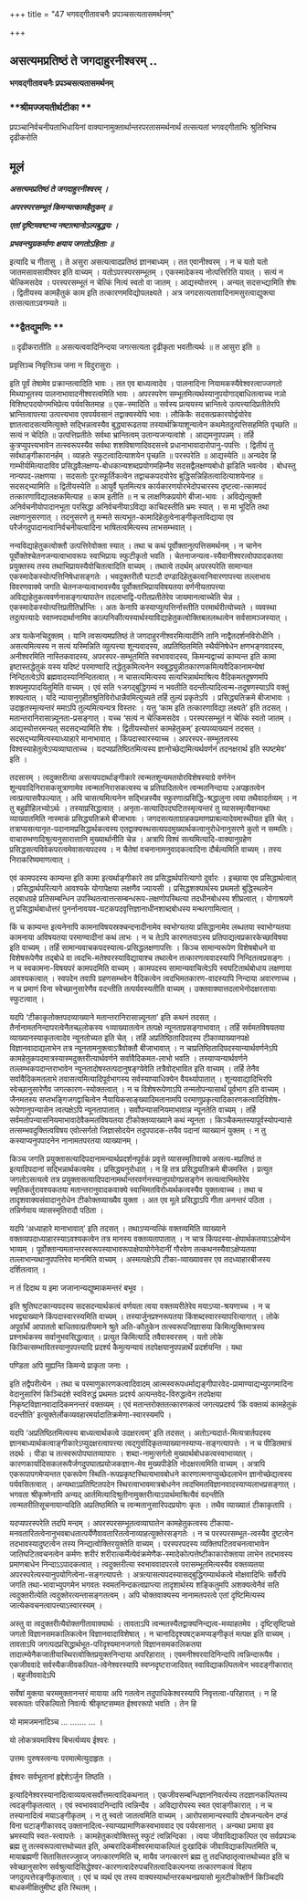 +++
title = "47 भगवद्गीतावचनैः प्रपञ्चसत्यतासमर्थनम्"

+++


## असत्यमप्रतिष्ठं ते जगदाहुरनीश्वरम् ..

**भगवद्गीतावचनैः प्रपञ्चसत्यतासमर्थनम्**

### **श्रीमज्जयतीर्थटीका **

प्रपञ्चानिर्वचनीयताभिधायिनां वाक्यानामुक्तार्थान्तरपरतासमर्थनार्थं तत्सत्यतां भगवद्गीताभिः श्रुतिभिश्च दृढीकरोति

## **मूलं**

***असत्यमप्रतिष्ठं ते जगदाहुरनीश्वरम् ।***

***अपरस्परसम्भूतं किमन्यत्कामहैतुकम् ॥***

***एतां दृष्टिमवष्टभ्य नष्टात्मानोऽल्पबुद्धयः ।***

***प्रभवन्त्युग्रकर्माणः क्षयाय जगतोऽहिताः ॥***

इत्यादि च गीतासु । ते असुरा असत्यत्वादप्रतिष्ठं ज्ञानबाध्यम् । तत एवानीश्वरम् । न च यतो यतो जातमसावसावीश्वर इति वाच्यम् । यतोऽपरस्परसम्भूतम् । एकस्मादेकस्य नोत्पत्तिरिति यावत् । सत्यं न चेत्किमसदेव । परस्परसम्भूतं न चेत्किं नित्यं स्वतो वा जातम् । आद्यस्योत्तरम् । अन्यत् सदसभ्द्यामिति शेषः । द्वितीयस्य कामहैतुकं काम इति तत्कारणमविद्योपलक्ष्यते । अत्र जगदसत्यतावादिनामसुरत्वाद्युक्त्या तत्सत्यताऽवगम्यते ॥

### **द्वैतद्युमणिः **

॥ दृढीकरातीति ॥ असत्यत्ववादिनिन्दया जगत्सत्यता दृढीकृता भवतीत्यर्थः ॥ त आसुरा इति ॥

प्रवृत्तिञ्च निवृत्तिञ्च जना न विदुरासुराः ।

इति पूर्वं तेषामेव प्रक्रान्तत्वादिति भावः । तत एव बाध्यत्वादेव । पालनादिना नियामकस्यैवेश्वरत्वाज्जगतो मिथ्याभूतस्य पालनाभावादनीश्वरत्वमिति भावः । अपरस्परेण सम्भूतमित्यर्थस्यानुपयोगाद्बाधितत्वाच्च नञो विशिष्टपदयोगमभिप्रेत्य पर्यवसितमाह ॥ एक-स्मादिति ॥ सर्वस्य प्रत्ययस्य भ्रान्तित्वे उत्पत्त्यादिप्रतीतेरपि भ्रान्तित्वापत्त्या उत्पत्त्यभाव एवपर्यवसानं तद्वाक्यस्येपि भावः । लौकिकैः सदसत्प्रकारयोर्द्वयोरेव ज्ञातत्वादसत्यमित्युक्ते सद्भिन्नत्वस्यैव बुद्ध्यारूढतया तस्यार्थक्रियाशून्यत्वेन कथमेतदुत्पत्तिसहमिति पृच्छति ॥ सत्यं न चेदिति ॥ उत्पत्तिप्रतीतेः सर्वथा भ्रान्तित्वम् उतान्यजन्यत्वांशे । आद्यमनुपपन्नम् । तर्हि कुत्रप्युपत्त्यभावेन तत्स्वरूपस्यैव सर्वथा शशविषाणादिवदसत्त्वे प्रधानाभावादारोपानु-पपत्तिः । द्वितीयं तु सर्वथाङ्गीकारानर्हम् । व्याहतेः स्फुटत्वादित्याशयेन पृच्छति ॥ परस्परेति ॥ आद्यस्येति ॥ अन्यदेव हि गाम्भीर्यमित्यादाविव प्रसिद्धवैलक्षण्य-बोधकान्यशब्दप्रयोगमहिम्नैव सदसद्वैलक्षण्यबोधो झडिति भवत्येव । बोधस्तु नान्यपद-लक्षणया । सदसतोः पुरःस्फूर्तिकत्वेन तद्वाचकपदयोरेव बुद्धिसन्निहितत्वादित्याशयेनाह ॥ सदसद्भ्यामिति ॥ द्वितीयस्येति ॥ आयुर्वै घृतमित्यत्र कार्यकारणयोरभेदोपचारस्य दृष्टत्वा-त्कामपदं तत्कारणाविद्यालक्षकमित्याह ॥ काम इतीति ॥ न च लाक्षणिकप्रयोगे बीजा-भावः । अविद्येत्युक्तौ अनिर्वचनीयोपादानभूता परसिद्धा अनिर्वचनीयाऽविद्या काचिदस्तीति भ्रमः स्यात् । स मा भूदिति तथा लक्षणानुसरणात् । तदनुसरणे तु मन्मते सत्यभूत-कामादिहेतुत्वेनाङ्गीकृताविद्याया एव परैर्जगदुपादानत्वानिर्वचनीयत्वादिना भाषितत्वमित्यस्य लाभसम्भवात् ।

नन्वविद्याहेतुकत्वोक्तौ उत्पत्तिरेवोक्ता स्यात् । तथा च कथं पूर्वोक्तानुत्पत्तिसमर्थनम् । न चानेन पूर्वोक्तेश्चेतनजन्यत्वाभावरूपः स्वाभिप्रायः स्फुटीकृतो भवति । चेतनाजन्यत्व-स्यैवानीश्वरत्वोपपादकतया प्रयुक्तस्य तस्य तथाभिप्रायस्यैवोचितत्वादिति वाच्यम् । तथात्वे तदर्थम् अपरस्परेति सामान्यत एकस्मादेकस्योत्पत्तिनिषेधासङ्गतेः । भवदुक्तरीतौ घटादौ दण्डादिहेतुकत्वानिवारणापत्त्या तल्लाभाय विवरणवाक्ये जगति चेतनजन्यत्वाभावस्यैव पूर्वोक्ताभिप्रायविषयतया वर्णनीयतापत्त्या अविद्याहेतुकत्ववर्णनासङ्गत्यापातेन तदलाभाद्वि-परीतप्रतीतेरेव जायमानत्वाच्चेति चेन्न । एकस्मादेकस्योत्पत्तिप्रतीतिर्भ्रान्तिः । अतः केनापि कस्याप्युत्पत्तिर्नास्तीति परमार्थरीत्योच्यते । व्यवस्था तदुत्पत्त्यादेः स्वाप्नपदार्थानामिव काल्पनिकीत्यस्यार्थस्याविद्याहेतुकत्वोक्तिबललब्धत्वेन सर्वसामञ्जस्यात् ।

अत्र यत्केनचिदुक्तम् । यानि त्वसत्यमप्रतिष्ठं ते जगदाहुरनीश्वरमित्यादीनि तानि नाद्वैतदर्शनविरोधीनि । असत्यमित्यस्य न सत्यं यस्मिन्निति व्युत्पत्त्या शून्यवादस्य, अप्रतिष्ठितमिति स्थैर्यनिषेधेन क्षणभङ्गवादस्य, अनीश्वरमिति नास्तिकवादस्य, अपरस्पर-सम्भूतमिति स्वभाववादस्य, किमन्यद्वाच्यं काम्यन्त इति कामा इष्टास्तद्धेतुकं यस्य यदिष्टं परमाण्वादि तद्धेतुकमित्यनेन स्वबुद्ध्युन्नीतकारणकमित्यवैदिकानामन्येषां निन्दितत्वेऽपि ब्रह्मवादस्यानिन्दितत्वात् । न चासत्यमित्यस्य सत्यभिन्नार्थमाश्रित्य वैदिकमतदूषणमपि शक्यमुपपादयितुमिति वाच्यम् । एवं सति १जगद्बुद्धिगम्यं न भवतीति वदन्तीत्यादित्वन्म-तदूषणस्याऽपि वक्तुं शक्यत्वात् । यदि न्यायानुगृहीतश्रुतिविरोधान्नैवमित्युच्यते तर्हि तुल्यं प्रकृतेऽपि । प्रसिद्ध्यतिक्रमे बीजाभावः । उदाहृतस्मृत्यन्तरं ममाऽपि तुल्यमित्यन्यत्र विस्तरः । यत्तु ‘काम इति तत्कारणाविद्या लक्ष्यते’ इति तदसत् । मतान्तरानिरासान्न्यूनता-प्रसङ्गात् । यच्च ‘सत्यं न चेत्किमसदेव । परस्परसम्भूतं न चेत्किं स्वतो जातम् । आद्यस्योत्तरमन्यत् सदसद्भ्यामिति शेषः । द्वितीयस्योत्तरं कामहेतुकम्’ इत्यपव्याख्यानं तदसत् । सदसद्भ्यामित्यस्याध्याहारे मानाभावात् । किंपदास्वारस्याच्च । अपरस्पर-सम्भूतत्वस्य विश्वस्याहेतुत्वेऽप्यव्याघाताच्च । यदप्यप्रतिष्ठितमित्यस्य ज्ञानोच्छेद्यमित्यर्थवर्णनं तदनक्षरार्थ इति स्पष्टमेव’ इति ।

तदसारम् । त्वदुक्तरीत्या असत्यपदार्थाङ्गीकारे त्वन्मतशून्यमतयोरविशेषस्याग्रे वर्णनेन शून्यवादिनिरासकसूत्राणामेव त्वन्मतनिरासकत्वस्य च प्रतिपादितत्वेन त्वन्मतनिन्दाया २अपहृतत्वेन त्वत्प्रत्यासवैफल्यात् । अपि चासत्यमित्यनेन सद्भिन्नस्यैव स्फुरणात्प्रसिद्धि-श्रद्धालुना त्वया तथैवादर्तव्यम् । न तु बहुव्रीहिलभ्योऽर्थः । तस्याप्रसिद्धत्वात् । अनृता-सत्यादिपदघटितस्मृत्यन्तरं तु व्यासस्मृत्यैवान्यथा व्याख्यातमिति नास्माकं प्रसिद्ध्यतिक्रमे बीजाभावः । जगदसत्यताग्राहकप्रमाणप्राबल्यादेवमास्थीयत इति चेत् । तत्राप्यसत्यानृत-पदानामप्रसिद्धार्थकत्वस्य एतद्वाक्यस्थसत्यपदमुख्यार्थकत्वानुरोधेनानुसरणे कुतो न सम्मतिः। वाचारम्भणादिश्रुत्यनुसारात्तानि मुख्यार्थानीति चेन्न । अत्रापि विश्वं सत्यमित्यादि-वाक्यानुग्रहेण प्रसिद्धसत्यविवेकपरत्वमेवासत्यपदस्य । न चैतेषां वचनानामनुवादकत्वादिना दौर्बल्यमिति वाच्यम् । तस्य निराकरिष्यमाणत्वात् ।

एवं कामपदस्य काम्यन्त इति कामा इत्यर्थाङ्गीकारे तव प्रसिद्धार्थपरित्यागो दुर्वारः । इच्छाया एव प्रसिद्धार्थत्वात् । प्रसिद्धार्थपरित्यागे आवश्यके योगापेक्षया लक्षणैव ज्यायसी । प्रसिद्धशक्यार्थस्य प्रथमतो बुद्धिस्थत्वेन तद्बाधग्रहे प्रतिसम्बन्धिन उपस्थितत्वात्तत्सम्बन्धरूप-लक्षणोपस्थित्या तदधीनबोधस्य शीघ्रत्वात् । योगाश्रयणे तु प्रसिद्धार्थबाधोत्तरं पुनर्नानावयव-घटकपदवृत्तिज्ञानाधीनशाब्दबोधस्य मन्थरगामित्वात् ।

किं च काम्यन्त इत्यनेनापि कामनाविषयस्रक्चन्दनादीनामेव स्वभोग्यतया प्रसिद्धानामेव लब्धतया स्वाभोग्यतया कामनाया अविषयतया परमाण्वादीनां कथं लाभः । न च तेऽपि कारणतयाऽस्य प्रतिपाद्यत्वप्रकारकेच्छाविषया इति वाच्यम् । तर्हि सामान्यवाचकपदस्यात्य-प्रसिद्धलक्षणापत्तिः । किञ्च सामान्यरूपेण विशेषबोधने वा विशेषरूपेणैव तद्बोधे वा त्वदभि-मतेश्वरस्याविद्यायाश्च तथात्वेन तत्कारणत्ववादस्यापि निन्दितत्वप्रसङ्गः । न च स्वकामना-विषयपरं कामपदमिति वाच्यम् । कामपदस्य सामान्यवाचित्वेऽपि स्वघटितार्थबोधाय लक्षणाया आवश्यकत्वात् । स्वपदेन तवापि ग्रहणसम्भवेन वैदिकत्वेन त्वदभिमतकारण-वादस्यापि निन्दाया अवारणाच्च । न च प्रमाणं विना स्वेच्छानुसारेणैव वदन्तीति तत्पर्यवस्यतीति वाच्यम् । उक्तवाक्यात्तदलाभेनोदक्षरतायाः स्फुटत्वात् ।

यदपि ‘टीकाकृतोक्तपदव्याख्याने मतान्तरानिरासान्न्यूनता’ इति कथनं तदसत् । तैर्नानामतनिन्दापरत्वेनैतच्छ्लोकस्य १व्याख्यातत्वेन तत्पक्षे न्यूनताप्रसङ्गाभावात् । तर्हि सर्वमतविषयतया व्याख्यानस्याकृतत्वादेव न्यूनतोच्यत इति चेत् । तर्हि अप्रतिष्ठितादिपदस्य टीकाव्याख्यानपक्षे विज्ञानवादाद्यलाभेन तत्र न्यूनतामनुक्त्वाऽत्रैवोक्तौ बीजाभावात् । न चाप्रतिष्ठितादिपदस्यान्यार्थवर्णनेऽपि कामहेतुकपदमात्रस्यास्मदुक्तरीत्यार्थवर्णने सर्वावैदिकमत-लाभो भवति । तस्याप्यन्यार्थवर्णने तल्लम्भकपदान्तराभावेन न्यूनतादोषस्तत्पदानुषङ्ग्येवेति तत्रैवोद्भावित इति वाच्यम् । तर्हि तेनैव सर्वावैदिकमतलाभे तवासत्यमित्यादिपूर्वभागस्य सर्वस्याप्याधिक्येन वैयर्थ्यापातात् । शून्यवाद्यादिभिरपि स्वेच्छानुसारेणैव जगत्कारण-स्योक्तत्वात् । न च विशेषरूपेणाऽपि तन्मतोपन्यासार्थं पूर्वभाग इति वाच्यम् । जैनमतस्य सप्तभङ्गिजगद्वाचित्वेन नैयायिकसाङ्ख्यादिमतानामपि परमाणुप्रकृत्यादिकारणकत्वादिविशेष-रूपेणानुपन्यासेन त्वत्पक्षेऽपि न्यूनतापातात् । सर्वोपन्यासनियमाभावान्न न्यूनतेति वाच्यम् । तर्हि सर्वमतोपन्यासनियमाभावादेवैकमतविषयतया टीकोक्तव्याख्याने कथं न्यूनता । किञ्चैकमतस्यापूर्वस्योपन्यासे तत्सम्भवदुक्तित्वविषय एवोत्सर्गतो जिज्ञासोदयेन तदुपपादक-तयैव पदानां व्याख्यानं युक्तम् । न तु कस्याप्यनुपपादनेन नानामतपरतया व्याख्यानम् ।

किञ्च जगति प्रयुक्तासत्यादिपदानामन्यार्थप्रदर्शनपूर्वकं प्रवृत्ते व्यासस्मृतिवाक्ये असत्य-मप्रतिष्ठं त इत्यादिपदानां सद्भिन्नार्थकत्वमेव । प्रसिद्ध्यनुरोधात् । न हि तत्र प्रसिद्ध्यतिक्रमे बीजमस्ति । प्रत्युत जगतोऽसत्यत्वे तत्र प्रयुक्तासत्यादिपदानामर्थान्तरवर्णनस्यानुपयोगप्रसङ्गेन सत्यत्वाभिमतेरेव स्मृतिकर्तुरावश्यकतया मतान्तरानुवादकवाक्ये स्वाभिमतविरोध्यर्थकत्वस्यैव युक्तत्वाच्च । तथा च तादृशवाक्यसंवादानुरोधेन टीकोक्तव्याख्यैव युक्ता । अत एव मूले प्रसिद्धाऽपि गीता अनन्तरं पठिता । तन्निर्णयाय व्यासस्मृतिरादौ पठिता ।

यदपि ‘अध्याहारे मानाभावात्’ इति तदसत् । तथाऽप्यन्यत्किं वक्तव्यमिति व्याख्याने वक्तव्यपदाध्याहारस्याऽवश्यकत्वेन तत्र मानस्य वक्तव्यतापातात् । न चात्र किंपदस्या-क्षेपार्थकतयाऽऽक्षेप्येन भाव्यम् । पूर्वोक्तान्यमतान्तरस्वरूपस्याभावरूपाक्षेपायोगेनेदानीं गौरवेण तत्कथनस्यैवाऽक्षेप्यतया तल्लाभान्यथानुपपत्तिरेव मानमिति वाच्यम् । अस्मत्पक्षेऽपि टीका-व्याख्यावसर एव तदध्याहारबीजस्य दर्शितत्वात् ।

न तं दिदाथ य इमा जजानान्यद्युष्माकमन्तरं बभूव ।

इति श्रुतिघटकान्यपदस्य सदसदन्यार्थकत्वं वर्णयता त्वया वक्तव्यरीतेरेव मयाऽप्या-श्रयणाच्च । न च भवद्व्याख्याने किंपदास्वारस्यमिति वाच्यम् । तस्यार्जुनप्रश्नरूपतया किंशब्दस्वारस्यापरित्यागात् । लोके अपूर्वार्थे आपाततो बाधितवत्प्रतीयमाने श्रुते अति-कौतुकेन तत्स्वरूपजिज्ञासया किमित्युक्तिमात्रस्य प्रश्नार्थकस्य सर्वानुभवसिद्धत्वात् । प्रत्युत किमित्यादि तवैवास्वरसम् । यतो लोके किञ्चित्सम्भावितस्यानुपपत्त्यादि प्रदर्श्य कैमुत्यन्यायं तदपेक्षयानुपपन्नार्थे प्रदर्शयन्ति । यथा

पण्डिता अपि मुह्यन्ति किमन्ये प्राकृता जनाः ।

इति तद्वैपरीत्येन । तथा च परमाणुकारणकत्वादिवादम् आत्मस्वरूपधर्माद्यङ्गीपारवेद-प्रामाण्याद्यभ्युपगमादिना वेदानुसारिणं किञ्चिदंशे स्वविरुद्धं प्रथमतः प्रदर्श्य अत्यन्तवेद-विरुद्धत्वेन तदपेक्षया निकृष्टविज्ञानवादादिकमनन्तरं वक्तव्यम् । एवं मतान्तरोक्ततत्कारणकत्वं जगत्यप्रदर्श्य ‘किं वक्तव्यं कामहेतुकं वदन्तीति’ इत्युक्तेर्लोकव्यवहारमर्यादातिक्रमेणा-स्वारस्यमपि ।

यदपि ‘अप्रतिष्ठितमित्यस्य बाध्यत्वार्थकत्वे उदक्षरत्वम्’ इति तदसत् । अतोऽन्यदार्त-मित्यत्रार्तपदस्य ज्ञानबाध्यार्थकत्वाङ्गीकारेऽप्युदक्षरत्वापत्त्या त्वद्गुर्वादिकृतव्याख्यानस्याप्य-सङ्गत्यापत्तेः । न च पीडितमात्रं तदर्थः । पीडा च तत्स्वरूपोपघातव्यापारः । शब्दा-नामुत्सर्गतो मुख्यार्थबोधकत्वस्वाभाव्यात् । कारणकार्यादिसकलरूपैर्जगदुपघातप्रयोजकज्ञान-मेव मुख्यपीडेति नोदक्षरत्वमिति वाच्यम् । अत्रापि एकरूपापगमेप्यन्तत एकरूपेण स्थिति-रूपप्रकृष्टस्थित्यभावबोधने कारणात्मनाप्युच्छेदलाभेन ज्ञानोच्छेद्यत्वस्य पर्यवसितत्वात् । अन्यथाऽप्रतिष्टितपदेन स्थिरत्वाभावमात्रबोधनेन त्वदभिमतविज्ञानवादस्याप्यलाभप्रसङ्गात् । भगवता श्रीकृष्णेनापि अन्यद् आर्तमित्यादिश्रुतीनामुक्तरीत्याऽपार्थमाश्रित्यैवं वदन्तीति त्वन्मतरीतिसूचनायान्यदिति अप्रतिष्ठमिति च त्वन्मतानुसारिपदप्रयोगः कृतः । तथैव व्याख्यातं टीकाकृतापि ।

यदप्यपरस्परेति तदपि मन्दम् । अपरस्परसम्भूतत्वव्याघातेन कामहेतुकत्वस्य टीकाया-मनवतारितत्वेनानुभवबाधतात्पर्येणैवावतारितत्वेनाव्याहत्युक्तेरसङ्गतेः । न च परस्परसम्भूत-त्वस्यैव दुष्टत्वेन तदभावस्यादुष्टत्वेन तस्य निन्द्यत्वोक्तिरयुक्तेति वाच्यम् । परस्परपदस्य व्यक्तिघटितवचनत्वाभावेन जातिघटितवचनत्वेन कर्मणः शरीरं शरीरात्कर्मेत्येवंक्रमेणैक-स्मादेकोत्पत्तेष्टीकाकारोक्ताया लाभेन तदभावस्य प्रमाणबाधेन निन्दाऽऽपादकत्वात् । त्वदुक्तरीत्या स्वभाववादपरत्वे परासम्भूतमित्यस्यैव वक्तव्यतया अपरस्परेत्यस्यानुपयोगित्वेना-सङ्गत्यापत्तेः । अत्रत्यासत्यपदस्यासद्बुद्धिगम्यार्थकत्वे मोक्षवादिभिः सर्वैरपि जगति तथा-भावाभ्युपगमेन भगवतः स्वमतनिन्दकत्वप्राप्त्या तादृशार्थस्य शङ्कितुमपि अशक्यत्वेनैवं सति त्वदुक्तरीत्येति त्वदुक्तेरत्यन्तासङ्गतत्वम् । अपि चोक्तवाक्यस्य नानामतपरत्वे एतां दृष्टिमित्यस्य जात्येकवचनत्वापत्त्याऽस्वारस्यम् ।

अस्तु वा त्वदुक्तरीत्यैवोक्तगीतावाक्यार्थः । तावताऽपि त्वन्मतस्यैतद्वाक्यनिन्द्यत्व-मव्याहतमेव । दृष्टिसृष्टिपक्षे जगतो विज्ञानसमकालिकत्वेन विज्ञानवादाविशेषात् । न चानादिदृश्यषट्कमप्यङ्गीकृतं मत्पक्ष इति वाच्यम् । तावताऽपि जगत्पदप्रसिद्धार्थभूत-परिदृश्यमानजगतो विज्ञानसमकालिकतया तादात्म्येनैकजातीयास्थिरत्वोक्तिप्रयुक्तनिन्दाया अपरिहारात् । एवमनीश्वरवादिनिन्दापि त्वन्निन्दारूपैव । एकजीववादे सर्वस्यैकजीवकल्पित-त्वेनेश्वरस्यापि स्वप्नदृष्टराजादिवत् स्वाविद्याकल्पितत्वेन भवदङ्गीकारात् । बहुजीववादेऽपि

सर्वेषां मुक्त्या चरममुक्तानन्तरं मायाया अपि गतत्वेन तदुपाधिकेश्वरस्यापि निवृत्तत्वा-परिहारात् । न हि स्वरूपतः परिकल्पितो निवर्त्यः श्रीकृष्टसम्मत ईश्वररूपो भवति । तेन हि

यो मामजमनादिञ्च ... ....... ... ।

यो लोकत्रयमाविश्य बिभर्त्यव्यय ईश्वरः ।

उत्तमः पुरुषस्त्वन्यः परमात्मेत्युदाहृतः ।

ईश्वरः सर्वभूतानां हृद्देशेऽर्जुन तिष्ठति ।

इत्यादिनेश्वरस्यानादित्वाव्ययत्वसर्वोत्तमत्वादिकथनात् । एकजीवसम्बन्धिज्ञाननिवर्त्यस्य तदज्ञानकल्पितस्य त्वदङ्गीकृतत्वात् । एवं स्वभाववादनिन्दापि त्वन्निन्दैव । अविद्यारोपस्य स्वत एवाङ्गीकारात् । न च तस्यानादित्वं मयाऽङ्गीकृतम् । न तु स्वतो जातत्वमिति वाच्यम् । आरोपसामान्यस्यापि दोषजन्यत्वेन दण्डं विना घटाङ्गीकारवद् उक्तानादित्व-स्याप्यप्रामाणिकस्वभाववाद एव पर्यवसानात् । अन्यथा प्रमाया इव भ्रमस्यापि स्वत-स्त्वापत्तेः । कामहेतुकत्वोक्तिस्तु स्फुटं त्वन्निन्दिका । त्वया जीवाविद्याकल्पित एव सर्वप्रपञ्चः ब्रह्म तु तत्स्वरूपत्वात्तथोच्यत इति, अम्बरादिकमीश्वरमायाकल्पितं दुःखादिकं जीवाविद्याकल्पितमिति च, मायाब्रह्मणी सितासितरज्जुवज् जगत्कारणमिति च, मायैव जगत्कारणं ब्रह्म तु तदधिष्ठातृत्वात्तथोच्यत इति च स्वेच्छानुसारेण सर्वश्रुत्यादिसिद्धेश्वर-कारणत्वादेरुपचरितत्वादिकल्पनया तत्कारणकत्वं विहाय जगदुत्पत्तेरङ्गीकृतत्वात् । एवं च व्यर्थ एव तस्य वाक्यस्यार्थान्तरकथनप्रयासो मूलटीकोक्तीर्न किञ्चिदपि बाधकमीक्षितुमीष्ट इति स्थितम् ।

